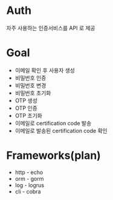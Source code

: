 # Auth
자주 사용하는 인증서비스를 API 로 제공

# Goal
* 이메일 확인 후 사용자 생성
* 비밀번호 인증
* 비밀번호 변경
* 비밀번호 초기화
* OTP 생성
* OTP 인증
* OTP 초기화
* 이메일로 certification code 발송
* 이메일로 발송된 certification code 확인

# Frameworks(plan)
* http - echo
* orm - gorm
* log - logrus
* cli - cobra